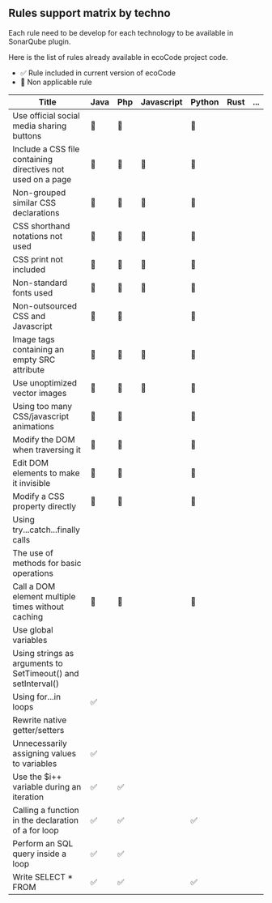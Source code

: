 ## Rules support matrix by techno

Each rule need to be develop for each technology to be available in SonarQube plugin.

Here is the list of rules already available in ecoCode project code.

- ✅ Rule included in current version of ecoCode
- 🚫 Non applicable rule

| Title  | Java | Php | Javascript | Python | Rust | ... |
|--|--|--|--|--|--|--|
| Use official social media sharing buttons | 🚫 | 🚫 |  | 🚫 | | |
| Include a CSS file containing directives not used on a page | 🚫 | 🚫 | 🚫 | 🚫 | | |
| Non-grouped similar CSS declarations | 🚫 | 🚫 | 🚫 | 🚫 | | |
| CSS shorthand notations not used | 🚫 | 🚫 | 🚫 | 🚫 | | |
| CSS print not included | 🚫 | 🚫 | 🚫 | 🚫 | | |
| Non-standard fonts used | 🚫 | 🚫 | 🚫 | 🚫 | | |
| Non-outsourced CSS and Javascript | 🚫 | 🚫 |  | 🚫 | | |
| Image tags containing an empty SRC attribute | 🚫 | 🚫 | 🚫 | 🚫 | | |
| Use unoptimized vector images | 🚫 | 🚫 | 🚫 | 🚫 | | |
| Using too many CSS/javascript animations | 🚫 | 🚫 |  | 🚫 | | |
| Modify the DOM when traversing it | 🚫 | 🚫 |  | 🚫 | | |
| Edit DOM elements to make it invisible | 🚫 | 🚫 |  | 🚫 | | |
| Modify a CSS property directly | 🚫 | 🚫 |  | 🚫 | | |
| Using try...catch...finally calls |  |  |  |  | | |
| The use of methods for basic operations |  |  |  |  | | |
| Call a DOM element multiple times without caching | 🚫 | 🚫 |  | 🚫 | | |
| Use global variables |  |  |  |  |  |  | | |
| Using strings as arguments to SetTimeout() and setInterval() |  |  |  |  | | |
| Using for...in loops | ✅  |  |  |  | | |
| Rewrite native getter/setters |  |  |  |  | | |
| Unnecessarily assigning values to variables | ✅  |  |  |  | | |
| Use the $i++ variable during an iteration | ✅  | ✅  |  |  | | |
| Calling a function in the declaration of a for loop | ✅  | ✅  |  | ✅  | | |
| Perform an SQL query inside a loop | ✅  | ✅  |  |  | | |
| Write SELECT * FROM | ✅  | ✅  |  | ✅  | | |